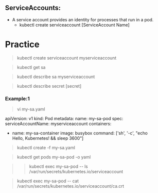 ## ServiceAccounts:
- A service account provides an identity for processes that run in a pod.
  - kubectl create serviceaccount [ServiceAccount Name]

# Practice
> kubectl create serviceaccount myserviceaccount

> kubectl get sa

> kubectl describe sa myserviceaccount

> kubectl describe secret [secret]

### Example:1
> vi my-sa.yaml

apiVersion: v1
kind: Pod
metadata:
  name: my-sa-pod
spec:
  serviceAccountName: myserviceaccount
  containers:
  - name: my-sa-container
    image: busybox
    command: ['sh', '-c', "echo Hello, Kubernetes! && sleep 3600"]

> kubectl create -f my-sa.yaml

> kubectl get pods my-sa-pod -o yaml

>> kubectl exec my-sa-pod -- ls /var/run/secrets/kubernetes.io/serviceaccount

> kubectl exec my-sa-pod -- cat /var/run/secrets/kubernetes.io/serviceaccount/ca.crt


